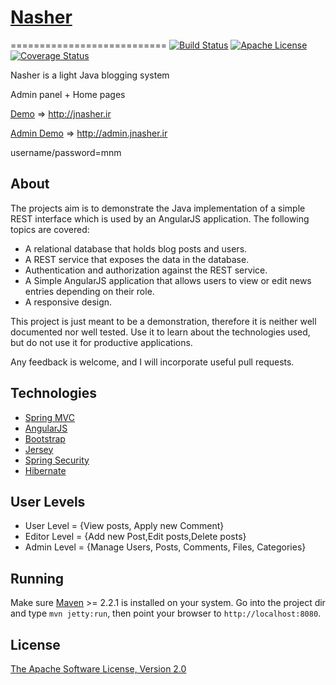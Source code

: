 # [Nasher](https://github.com/mmghasemi/nasher)
===========================
[![Build Status](https://travis-ci.org/mmghasemi/nasher-mvc-spring-security-blog-angular.svg?branch=master)](https://travis-ci.org/mmghasemi/nasher)
[![Apache License](http://img.shields.io/badge/license-apache2-orange.svg?style=flat)](http://www.apache.org/licenses/LICENSE-2.0)
[![Coverage Status](https://coveralls.io/repos/github/mmghasemi/nasher/badge.svg?branch=master)](https://coveralls.io/github/mmghasemi/nasher?branch=master)


Nasher is a light Java blogging system

Admin panel + Home pages

[Demo](http://jnasher.ir) => http://jnasher.ir

[Admin Demo](http://admin.jnasher.ir/admin/index.html) =>  http://admin.jnasher.ir 

username/password=mnm

About
-----

The projects aim is to demonstrate the Java implementation of a simple REST interface which is used by an AngularJS application. The following topics are covered:

* A relational database that holds blog posts and users.
* A REST service that exposes the data in the database.
* Authentication and authorization against the REST service.
* A Simple AngularJS application that allows users to view or edit news entries depending on their role.
* A responsive design.

This project is just meant to be a demonstration, therefore it is neither well documented nor well tested. Use it to learn about the technologies used, but do not use it for productive applications.

Any feedback is welcome, and I will incorporate useful pull requests.

Technologies
------------

* [Spring MVC](http://spring.io)
* [AngularJS](http://angularjs.org/)
* [Bootstrap](http://getbootstrap.com/)
* [Jersey](https://jersey.java.net/)
* [Spring Security](http://projects.spring.io/spring-security/)
* [Hibernate](http://hibernate.org/)

User Levels
------------
* User Level = {View posts, Apply new Comment}
* Editor Level = {Add new Post,Edit posts,Delete posts}
* Admin Level = {Manage Users, Posts, Comments, Files, Categories}

Running
-------

Make sure [Maven](http://maven.apache.org/) >= 2.2.1 is installed on your system. Go into the project dir and type `mvn jetty:run`, then point your browser to `http://localhost:8080`.

License
-------

[The Apache Software License, Version 2.0](http://www.apache.org/licenses/LICENSE-2.0.txt)